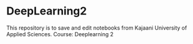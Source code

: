# DeepLearning2
This repository is to save and edit notebooks from Kajaani University of Applied Sciences. Course: Deeplearning 2
